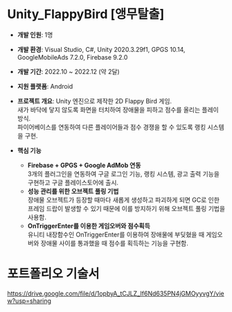 # Unity_FlappyBird [앵무탈출]
* **개발 인원**: 1명

* **개발 환경**: Visual Studio, C#, Unity 2020.3.29f1, GPGS 10.14, GoogleMobileAds 7.2.0, Firebase 9.2.0

* **개발 기간**: 2022.10 ~ 2022.12 (약 2달)

* **지원 플랫폼**: Android

* **프로젝트 개요**: Unity 엔진으로 제작한 2D Flappy Bird 게임. <br>새가 바닥에 닿지 않도록 화면을 터치하여 장애물을 피하고 점수를 올리는 플레이 방식. <br>파이어베이스를 연동하여 다른 플레이어들과 점수 경쟁을 할 수 있도록 랭킹 시스템을 구현.

* **핵심 기능**
   - **Firebase + GPGS + Google AdMob 연동**
   <br>3개의 플러그인을 연동하여 구글 로그인 기능, 랭킹 시스템, 광고 출력 기능을 구현하고 구글 플레이스토어에 출시.
   - **성능 관리를 위한 오브젝트 풀링 기법**
   <br>장애물 오브젝트가 등장할 때마다 새롭게 생성하고 파괴하게 되면 GC로 인한 프레임 드랍이 발생할 수 있기 때문에 이를 방지하기 위해 오브젝트 풀링 기법을 사용함.
   - **OnTriggerEnter를 이용한 게임오버와 점수획득**
   <br>유니티 내장함수인 OnTriggerEnter를 이용하여 장애물에 부딪혔을 때 게임오버와 장애물 사이를 통과했을 때 점수를 획득하는 기능을 구현함.

# 포트폴리오 기술서
https://drive.google.com/file/d/1opbyA_tCJLZ_If6Nd635PN4jGMOyyvgY/view?usp=sharing
